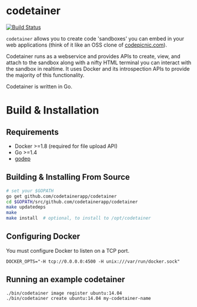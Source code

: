 # codetainer

[![Build Status](http://komanda.io:8080/api/badge/github.com/codetainerapp/codetainer/status.svg?branch=master)](http://komanda.io:8080/github.com/codetainerapp/codetainer)

`codetainer` allows you to create code 'sandboxes' you can embed in your 
web applications (think of it like an OSS clone of [codepicnic.com](http://codepicnic.com)).

Codetainer runs as a webservice and provides APIs to create, view, and attach to the 
sandbox along with a nifty HTML terminal you can interact with the sandbox in 
realtime. It uses Docker and its introspection APIs to provide the majority
of this functionality.

Codetainer is written in Go.

# Build & Installation

## Requirements

  * Docker >=1.8 (required for file upload API)
  * Go >=1.4
  * [godep](https://github.com/tools/godep)

## Building & Installing From Source 

```bash
# set your $GOPATH
go get github.com/codetainerapp/codetainer
cd $GOPATH/src/github.com/codetainerapp/codetainer
make updatedeps
make
make install  # optional, to install to /opt/codetainer
```

## Configuring Docker

You must configure Docker to listen on a TCP port.

```
DOCKER_OPTS="-H tcp://0.0.0.0:4500 -H unix:///var/run/docker.sock"
```

## Running an example codetainer

```
./bin/codetainer image register ubuntu:14.04
./bin/codetainer create ubuntu:14.04 my-codetainer-name
```


